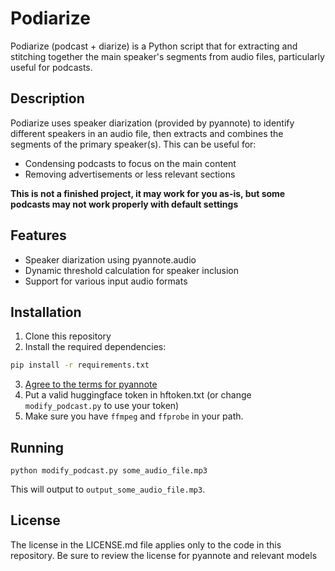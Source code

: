 # Podiarize

Podiarize (podcast + diarize) is a Python script that for extracting and stitching together the main speaker's segments from audio files, particularly useful for podcasts.

## Description

Podiarize uses speaker diarization (provided by pyannote) to identify different speakers in an audio file, then extracts and combines the segments of the primary speaker(s). This can be useful for:

- Condensing podcasts to focus on the main content
- Removing advertisements or less relevant sections

**This is not a finished project, it may work for you as-is, but some podcasts may not work properly with default settings**

## Features

- Speaker diarization using pyannote.audio
- Dynamic threshold calculation for speaker inclusion
- Support for various input audio formats

## Installation

1. Clone this repository
2. Install the required dependencies:

```bash
pip install -r requirements.txt
```

3. [Agree to the terms for pyannote](https://github.com/pyannote/pyannote-audio?tab=readme-ov-file#tldr)
4. Put a valid huggingface token in hftoken.txt (or change `modify_podcast.py` to use your token)
5. Make sure you have `ffmpeg` and `ffprobe` in your path.

## Running

`python modify_podcast.py some_audio_file.mp3`

This will output to `output_some_audio_file.mp3`. 

## License

The license in the LICENSE.md file applies only to the code in this repository. Be sure to review the license for pyannote and relevant models